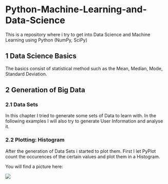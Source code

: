 # Python-Machine-Learning-and-Data-Science
This is a repository where i try to get into Data Science and Machine Learning using Python (NumPy, SciPy)

## 1 Data Science Basics

The basics consist of statistical method such as the Mean, Median, Mode, Standard Deviation.

## 2 Generation of Big Data

### 2.1 Data Sets
In this chapter I tried to generate some sets of Data
to learn with. In the following examples I will also try
to generate User Information and analyse it.

### 2.2 Plotting: Histogram
After the generation of Data Sets i started to plot them.
First I let PyPlot count the occurences of the certain
values and plot them in a Histogram.

You will find a picture here:

![](https://github.com/maste150hhu/Python-Machine-Learning-and-Data-Science/blob/master/Data%20Distribution/Histogram.png)